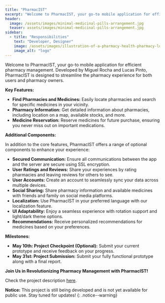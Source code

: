 ```yaml
---
title: "PharmacIST"
excerpt: "Welcome to PharmacIST, your go-to mobile application for efficient pharmacy management."
header:
  image: /assets/images/minimal-medicinal-pills-arrangement.jpg
  teaser: assets/images/minimal-medicinal-pills-arrangement.jpg
sidebar:
  - title: "Responsibilities"
    text: "Developer, Designer"
    image: /assets/images/illustration-of-a-pharmacy-health-pharmacy-logo-free-vector.jpg
    image_alt: "logo"
---
```


Welcome to PharmacIST, your go-to mobile application for efficient pharmacy management. Developed by Miguel Rocha and Lucas Pinto, PharmacIST is designed to streamline the pharmacy experience for both users and pharmacy owners.

**Key Features:**

- **Find Pharmacies and Medicines:** Easily locate pharmacies and search for specific medicines in your vicinity.
- **Pharmacy Information:** Get detailed information about pharmacies, including location on a map, available stocks, and more.
- **Medicine Reservation:** Reserve medicines for future purchase, ensuring you never miss out on important medications.

**Additional Components:**

In addition to the core features, PharmacIST offers a range of optional components to enhance your experience:

- **Secured Communication:** Ensure all communications between the app and the server are secure using SSL encryption.
- **User Ratings and Reviews:** Share your experiences by rating pharmacies and leaving reviews for others to see.
- **User Accounts:** Create an account to seamlessly sync your data across multiple devices.
- **Social Sharing:** Share pharmacy information and available medicines with friends and family on social media platforms.
- **Localization:** Use PharmacIST in your preferred language with our localization feature.
- **UI Adaptability:** Enjoy a seamless experience with rotation support and light/dark theme options.
- **Recommendations:** Receive personalized recommendations for medicines based on your preferences.

**Milestones:**
- **May 10th: Project Checkpoint (Optional):** Submit your current prototype and receive feedback on your progress.
- **May 31st: Project Submission:** Submit your fully functional prototype along with a final report.

**Join Us in Revolutionizing Pharmacy Management with PharmacIST!**

Check the project description [here](/assets/documents/23-24-CMU-project.pdf).

**Notice:** This project is still being developed and is not yet available for public use. Stay tuned for updates!
{: .notice--warning}
